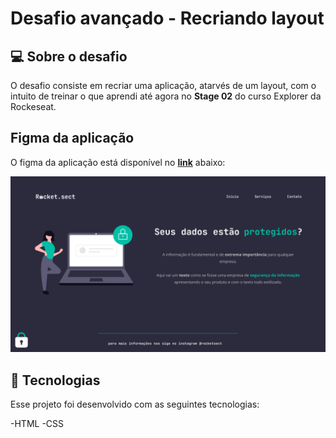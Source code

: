 # Desafio avançado - Recriando layout

## 💻 Sobre o desafio

O desafio consiste em recriar uma aplicação, atarvés de um layout, com o intuito de treinar o que aprendi até agora no **Stage 02** do curso Explorer da Rockeseat.

## Figma da aplicação

O figma da aplicação está disponível no [**link**](https://www.figma.com/file/EdKjPWjC8ZlbnH4XzTObv2/Explorer/duplicate) abaixo:

<p><img src="assets/img.png" alt="Página Inicial" /></p>

## 🚀 Tecnologias

Esse projeto foi desenvolvido com as seguintes tecnologias:

-HTML
-CSS
